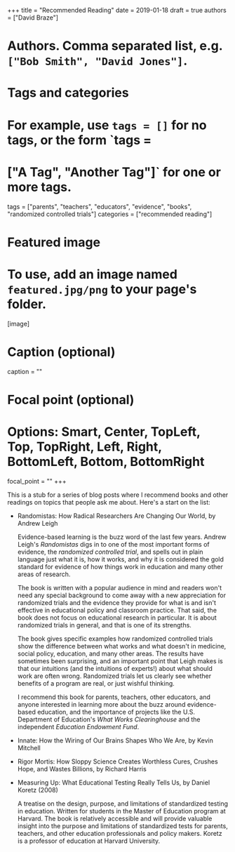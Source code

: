 +++
title = "Recommended Reading"
date = 2019-01-18
draft = true
authors = ["David Braze"]
# Authors. Comma separated list, e.g. `["Bob Smith", "David Jones"]`.

# Tags and categories

# For example, use `tags = []` for no tags, or the form `tags =
#  ["A Tag", "Another Tag"]` for one or more tags.

tags = ["parents", "teachers", "educators", "evidence", "books", "randomized controlled trials"]
categories = ["recommended reading"]

# Featured image
# To use, add an image named `featured.jpg/png` to your page's folder.
[image]
  # Caption (optional)
  caption = ""

  # Focal point (optional)
  # Options: Smart, Center, TopLeft, Top, TopRight, Left, Right, BottomLeft, Bottom, BottomRight
  focal_point = ""
+++

This is a stub for a series of blog posts where I recommend books and
other readings on topics that people ask me about. Here's a start on
the list:

* Randomistas: How Radical Researchers Are Changing Our World, by
  Andrew Leigh
  
  Evidence-based learning is the buzz word of the last few
  years. Andrew Leigh's *Randomistas* digs in to one of the most
  important forms of evidence, the *randomized controlled trial*, and
  spells out in plain language just what it is, how it works, and why
  it is considered the gold standard for evidence of how things work
  in education and many other areas of research.
   
  The book is written with a popular audience in mind and readers
  won't need any special background to come away with a new
  appreciation for randomized trials and the evidence they provide for
  what is and isn't effective in educational policy and classroom
  practice. That said, the book does not focus on educational research
  in particular. It is about randomized trials in general, and that is
  one of its strengths. 
  
  The book gives specific examples how randomized controlled trials
  show the difference between what works and what doesn't in medicine,
  social policy, education, and many other areas. The results have
  sometimes been surprising, and an important point that Leigh makes
  is that our intuitions (and the intuitions of experts!) about what
  should work are often wrong. Randomized trials let us clearly see
  whether benefits of a program are real, or just wishful thinking.
  
  I recommend this book for parents, teachers, other educators, and
  anyone interested in learning more about the buzz around
  evidence-based education, and the importance of projects like the
  U.S. Department of Education's *What Works Clearinghouse* and the
  independent *Education Endowment Fund*.
   
   



* Innate: How the Wiring of Our Brains Shapes Who We Are, by Kevin
  Mitchell
  
* Rigor Mortis: How Sloppy Science Creates Worthless Cures, Crushes
  Hope, and Wastes Billions, by Richard Harris

* Measuring Up: What Educational Testing Really Tells Us, by Daniel
  Koretz (2008)
  
  A treatise on the design, purpose, and limitations of standardized
  testing in education. Written for students in the Master of
  Education program at Harvard. The book is relatively accessible and
  will provide valuable insight into the purpose and limitations of
  standardized tests for parents, teachers, and other education
  professionals and policy makers. Koretz is a professor of education
  at Harvard University.



